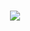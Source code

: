<h1 align="center">
    <img src="https://readme-typing-svg.herokuapp.com/?font=TimesNewRoman&size=35&center=true&vCenter=true&width=500&height=70&duration=4000&lines=I'm+Duongw;+Khong+Hoc+Thi+An+💩&color=00FF00" />
</h1>
 



<!---
Duongw8l/Duongw8l is a ✨ special ✨ repository because its `README.md` (this file) appears on your GitHub profile.
You can click the Preview link to take a look at your changes.
--->

